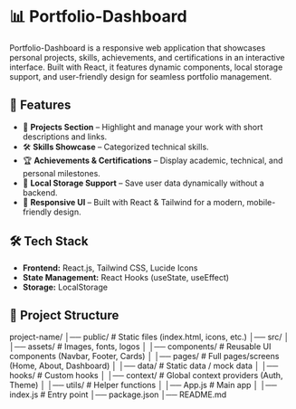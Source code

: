 # 📊 Portfolio-Dashboard  

Portfolio-Dashboard is a responsive web application that showcases personal projects, skills, achievements, and certifications in an interactive interface. Built with React, it features dynamic components, local storage support, and user-friendly design for seamless portfolio management.

## 🚀 Features  
- 📌 **Projects Section** – Highlight and manage your work with short descriptions and links.  
- 🛠️ **Skills Showcase** – Categorized technical skills.  
- 🏆 **Achievements & Certifications** – Display academic, technical, and personal milestones.  
- 💾 **Local Storage Support** – Save user data dynamically without a backend.  
- 🎨 **Responsive UI** – Built with React & Tailwind for a modern, mobile-friendly design.  

## 🛠️ Tech Stack  
- **Frontend:** React.js, Tailwind CSS, Lucide Icons  
- **State Management:** React Hooks (useState, useEffect)  
- **Storage:** LocalStorage  

## 📂 Project Structure  
project-name/
│── public/                 # Static files (index.html, icons, etc.)
│── src/
│   │── assets/             # Images, fonts, logos
│   │── components/         # Reusable UI components (Navbar, Footer, Cards)
│   │── pages/              # Full pages/screens (Home, About, Dashboard)
│   │── data/               # Static data / mock data
│   │── hooks/              # Custom hooks
│   │── context/            # Global context providers (Auth, Theme)
│   │── utils/              # Helper functions
│   │── App.js              # Main app
│   │── index.js            # Entry point
│── package.json
│── README.md


